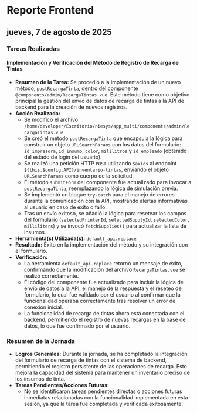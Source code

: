 # Reporte Frontend
## jueves, 7 de agosto de 2025

### Tareas Realizadas

#### Implementación y Verificación del Método de Registro de Recarga de Tintas
- **Resumen de la Tarea:** Se procedió a la implementación de un nuevo método, `postRecargaTinta`, dentro del componente `@components/admin/RecargaTintas.vue`. Este método tiene como objetivo principal la gestión del envío de datos de recarga de tintas a la API de backend para la creación de nuevos registros.
- **Acción Realizada:**
    - Se modificó el archivo `/home/developer/Escritorio/niesys/app_multi/components/admin/RecargaTintas.vue`.
    - Se creó el método `postRecargaTinta` que encapsula la lógica para construir un objeto `URLSearchParams` con los datos del formulario: `id_impresora`, `id_insumo`, `color`, `mililitros` y `id_empleado` (obtenido del estado de login del usuario).
    - Se realizó una petición HTTP `POST` utilizando `$axios` al endpoint `${this.$config.API}/inventario-tintas`, enviando el objeto `URLSearchParams` como cuerpo de la solicitud.
    - El método `submitForm` del componente fue actualizado para invocar a `postRecargaTinta`, reemplazando la lógica de simulación previa.
    - Se implementó un bloque `try-catch` para el manejo de errores durante la comunicación con la API, mostrando alertas informativas al usuario en caso de éxito o fallo.
    - Tras un envío exitoso, se añadió la lógica para resetear los campos del formulario (`selectedPrinterId`, `selectedSupplyId`, `selectedColor`, `milliliters`) y se invocó `fetchSupplies()` para actualizar la lista de insumos.
- **Herramienta(s) Utilizada(s):** `default_api.replace`
- **Resultado:** Éxito en la implementación del método y su integración con el formulario.
- **Verificación:**
    - La herramienta `default_api.replace` retornó un mensaje de éxito, confirmando que la modificación del archivo `RecargaTintas.vue` se realizó correctamente.
    - El código del componente fue actualizado para incluir la lógica de envío de datos a la API, el manejo de la respuesta y el reseteo del formulario, lo cual fue validado por el usuario al confirmar que la funcionalidad operaba correctamente tras resolver un error de conexión inicial.
    - La funcionalidad de recarga de tintas ahora está conectada con el backend, permitiendo el registro de nuevas recargas en la base de datos, lo que fue confirmado por el usuario.

### Resumen de la Jornada

- **Logros Generales:** Durante la jornada, se ha completado la integración del formulario de recarga de tintas con el sistema de backend, permitiendo el registro persistente de las operaciones de recarga. Esto mejora la capacidad del sistema para mantener un inventario preciso de los insumos de tinta.
- **Tareas Pendientes/Acciones Futuras:**
    - No se identificaron tareas pendientes directas o acciones futuras inmediatas relacionadas con la funcionalidad implementada en esta sesión, ya que la tarea fue completada y verificada exitosamente.